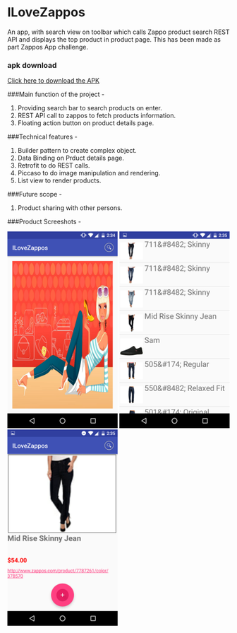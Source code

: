 # ILoveZappos

An app, with search view on toolbar which calls Zappo product search REST API
and displays the top product in product page. This has been made as part Zappos App challenge.

### apk download
[Click here to download the APK](https://raw.githubusercontent.com/raviprakashmishra/ILoveZappos/master/app/app-debug.apk?raw=true)


###Main function of the project -

1. Providing search bar to search products on enter.
2. REST API call to zappos to fetch products information.
3. Floating action button on product details page.

###Technical features -

1. Builder pattern to create complex object.
2. Data Binding on Prduct details page.
3. Retrofit to do REST calls.
4. Piccaso to do image manipulation and rendering.
5. List view to render products.


###Future scope -
1. Product sharing with other persons.

###Product Screeshots -


<img src=https://raw.githubusercontent.com/raviprakashmishra/ILoveZappos/master/app/imagescreenshots/Screenshot_20170208-023444.png width="250"/>

<img src=https://raw.githubusercontent.com/raviprakashmishra/ILoveZappos/master/app/imagescreenshots/Screenshot_20170208-023504.png width="250"/>

<img src=https://raw.githubusercontent.com/raviprakashmishra/ILoveZappos/master/app/imagescreenshots/Screenshot_20170208-023522.png width="250"/>

